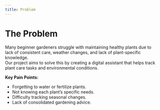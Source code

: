 ```yaml
---
title: Problem
---
```


# The Problem

Many beginner gardeners struggle with maintaining healthy plants due to lack of consistent care, weather changes, and lack of plant-specific knowledge.  
Our project aims to solve this by creating a digital assistant that helps track plant care tasks and environmental conditions.

**Key Pain Points:**
- Forgetting to water or fertilize plants.
- Not knowing each plant’s specific needs.
- Difficulty tracking seasonal changes.
- Lack of consolidated gardening advice. 


